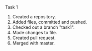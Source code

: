 Task 1

1) Created a repository.
2) Added files, committed and pushed.
3) Checked out a branch "task1".
4) Made changes to file.
5) Created pull request.
6) Merged with master.